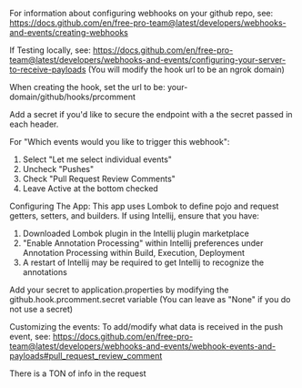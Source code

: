 For information about configuring webhooks on your github repo, see:
https://docs.github.com/en/free-pro-team@latest/developers/webhooks-and-events/creating-webhooks

If Testing locally, see: 
https://docs.github.com/en/free-pro-team@latest/developers/webhooks-and-events/configuring-your-server-to-receive-payloads
(You will modify the hook url to be an ngrok domain)

When creating the hook, set the url to be: your-domain/github/hooks/prcomment

Add a secret if you'd like to secure the endpoint with a the secret passed in each header.

For "Which events would you like to trigger this webhook":
1.  Select "Let me select individual events"
2. Uncheck "Pushes"
3. Check "Pull Request Review Comments"
4. Leave Active at the bottom checked

Configuring The App:
This app uses Lombok to define pojo and request getters, setters, and builders. If using Intellij, ensure that you have:
1. Downloaded Lombok plugin in the Intellij plugin marketplace
2. "Enable Annotation Processing" within Intellij preferences under Annotation Processing within Build, Execution, Deployment
3. A restart of Intellij may be required to get Intellij to recognize the annotations

Add your secret to application.properties by modifying the github.hook.prcomment.secret variable
(You can leave as "None" if you do not use a secret)


Customizing the events:
To add/modify what data is received in the push event, see:
https://docs.github.com/en/free-pro-team@latest/developers/webhooks-and-events/webhook-events-and-payloads#pull_request_review_comment

There is a TON of info in the request

